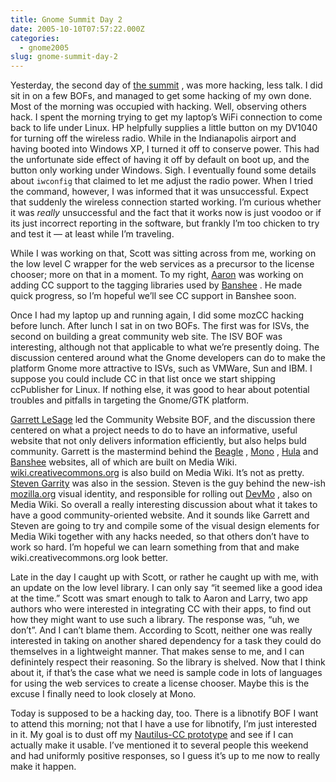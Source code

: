 ```yaml
---
title: Gnome Summit Day 2
date: 2005-10-10T07:57:22.000Z
categories:
  - gnome2005
slug: gnome-summit-day-2
---
```

Yesterday, the second day of [the summit][1] , was more hacking, less talk. I did sit in on a few BOFs, and managed to get some hacking of my own done. Most of the morning was occupied with hacking. Well, observing others hack. I spent the morning trying to get my laptop’s WiFi connection to come back to life under Linux. HP helpfully supplies a little button on my DV1040 for turning off the wireless radio. While in the Indianapolis airport and having booted into Windows XP, I turned it off to conserve power. This had the unfortunate side effect of having it off by default on boot up, and the button only working under Windows. Sigh. I eventually found some details about `iwconfig` that claimed to let me adjust the radio power. When I tried the command, however, I was informed that it was unsuccessful. Expect that suddenly the wireless connection started working. I’m curious whether it was _really_ unsuccessful and the fact that it works now is just voodoo or if its just incorrect reporting in the software, but frankly I’m too chicken to try and test it — at least while I’m traveling.

While I was working on that, Scott was sitting across from me, working on the low level C wrapper for the web services as a precursor to the license chooser; more on that in a moment. To my right, [Aaron][2]  was working on adding CC support to the tagging libraries used by [Banshee][3] . He made quick progress, so I’m hopeful we’ll see CC support in Banshee soon.

Once I had my laptop up and running again, I did some mozCC hacking before lunch. After lunch I sat in on two BOFs. The first was for ISVs, the second on building a great community web site. The ISV BOF was interesting, although not that applicable to what we’re presently doing. The discussion centered around what the Gnome developers can do to make the platform Gnome more attractive to ISVs, such as VMWare, Sun and IBM. I suppose you could include CC in that list once we start shipping ccPublisher for Linux. If nothing else, it was good to hear about potential troubles and pitfalls in targeting the Gnome/GTK platform.

[Garrett LeSage][4]  led the Community Website BOF, and the discussion there centered on what a project needs to do to have an informative, useful website that not only delivers information efficiently, but also helps buld community. Garrett is the mastermind behind the [Beagle][5] , [Mono][6] , [Hula][7]  and [Banshee][3]  websites, all of which are built on Media Wiki. [wiki.creativecommons.org][8]  is also build on Media Wiki. It’s not as pretty. [Steven Garrity][9]  was also in the session. Steven is the guy behind the new-ish [mozilla.org][10]  visual identity, and responsible for rolling out [DevMo][11] , also on Media Wiki. So overall a really interesting discussion about what it takes to have a good community-oriented website. And it sounds like Garrett and Steven are going to try and compile some of the visual design elements for Media Wiki together with any hacks needed, so that others don’t have to work so hard. I’m hopeful we can learn something from that and make wiki.creativecommons.org look better.

Late in the day I caught up with Scott, or rather he caught up with me, with an update on the low level library. I can only say “it seemed like a good idea at the time.” Scott was smart enough to talk to Aaron and Larry, two app authors who were interested in integrating CC with their apps, to find out how they might want to use such a library. The response was, “uh, we don’t”. And I can’t blame them. According to Scott, neither one was really interested in taking on another shared dependency for a task they could do themselves in a lightweight manner. That makes sense to me, and I can definintely respect their reasoning. So the library is shelved. Now that I think about it, if that’s the case what we need is sample code in lots of languages for using the web services to create a license chooser. Maybe this is the excuse I finally need to look closely at Mono.

Today is supposed to be a hacking day, too. There is a libnotify BOF I want to attend this morning; not that I have a use for libnotify, I’m just interested in it. My goal is to dust off my [Nautilus-CC prototype][12]  and see if I can actually make it usable. I’ve mentioned it to several people this weekend and had uniformly positive responses, so I guess it’s up to me now to really make it happen.



 [1]: http://live.gnome.org/Boston2005
 [2]: http://aaronbock.net/journal/
 [3]: http://banshee-project.org
 [4]: http://garrettlesage.com/
 [5]: http://beaglewiki.org
 [6]: http://mono-project.org
 [7]: http://hula-project.org
 [8]: http://wiki.creativecommons.org
 [9]: http://www.actsofvolition.com/
 [10]: http://mozilla.org
 [11]: http://developer.mozilla.org
 [12]: http://yergler.net/blog/archives/2004/10/27/creative-commons-support-in-gnome
